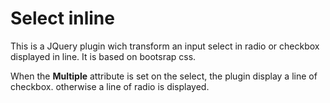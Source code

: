 # Select inline

This is a JQuery plugin wich transform an input select in radio or checkbox displayed in line.
It is based on bootsrap css.

When the **Multiple** attribute is set on the select, the plugin display a line of checkbox. otherwise a line of radio is displayed.

